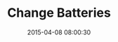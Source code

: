 ---
layout: post
title:  "Change Batteries"
number: "98"
date:   2015-04-08 08:00:30
large-image: "https://farm9.staticflickr.com/8796/16909661068_a67c61e9d9_k.jpg"
---